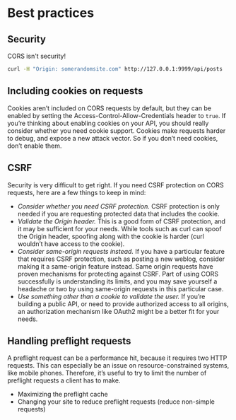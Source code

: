 # Best practices

## Security

CORS isn't security!

```bash
curl -H "Origin: somerandomsite.com" http://127.0.0.1:9999/api/posts
```

## Including cookies on requests

Cookies aren’t included on CORS requests by default, but they can be enabled by setting the Access-Control-Allow-Credentials header to `true`. If you’re thinking about enabling cookies on your API, you should really consider whether you need cookie support. Cookies make requests harder to debug, and expose a new attack vector. So if you don’t need cookies, don’t enable them.

## CSRF

Security is very difficult to get right. If you need CSRF protection on CORS requests, here are a few things to keep in mind:

- _Consider whether you need CSRF protection._ CSRF protection is only needed if you are requesting protected data that includes the cookie.
- _Validate the Origin header._ This is a good form of CSRF protection, and it may be sufficient for your needs. While tools such as curl can spoof the Origin header, spoofing along with the cookie is harder (curl wouldn’t have access to the cookie).
- _Consider same-origin requests instead._ If you have a particular feature that requires CSRF protection, such as posting a new weblog, consider making it a same-origin feature instead. Same origin requests have proven mechanisms for protecting against CSRF. Part of using CORS successfully is understanding its limits, and you may save yourself a headache or two by using same-origin requests in this particular case.
- _Use something other than a cookie to validate the user._ If you’re building a public API, or need to provide authorized access to all origins, an authorization mechanism like OAuth2 might be a better fit for your needs.

## Handling preflight requests

A preflight request can be a performance hit, because it requires two HTTP requests. This can especially be an issue on resource-constrained systems, like mobile phones. Therefore, it’s useful to try to limit the number of preflight requests a client has to make.

- Maximizing the preflight cache
- Changing your site to reduce preflight requests (reduce non-simple requests)
